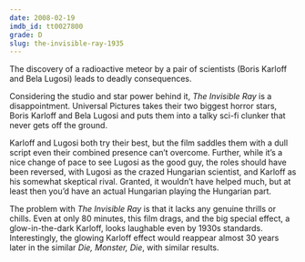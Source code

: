 ```yaml
---
date: 2008-02-19
imdb_id: tt0027800
grade: D
slug: the-invisible-ray-1935
---
```


The discovery of a radioactive meteor by a pair of scientists (Boris Karloff and Bela Lugosi) leads to deadly consequences.

Considering the studio and star power behind it, _The Invisible Ray_ is a disappointment. Universal Pictures takes their two biggest horror stars, Boris Karloff and Bela Lugosi and puts them into a talky sci-fi clunker that never gets off the ground.

Karloff and Lugosi both try their best, but the film saddles them with a dull script even their combined presence can’t overcome. Further, while it’s a nice change of pace to see Lugosi as the good guy, the roles should have been reversed, with Lugosi as the crazed Hungarian scientist, and Karloff as his somewhat skeptical rival. Granted, it wouldn’t have helped much, but at least then you’d have an actual Hungarian playing the Hungarian part.

The problem with _The Invisible Ray_ is that it lacks any genuine thrills or chills. Even at only 80 minutes, this film drags, and the big special effect, a glow-in-the-dark Karloff, looks laughable even by 1930s standards. Interestingly, the glowing Karloff effect would reappear almost 30 years later in the similar <span data-imdb-id="tt0059465">_Die, Monster, Die_</span>, with similar results.
